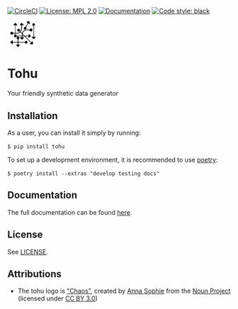 [![CircleCI](https://circleci.com/gh/maxalbert/tohu_NEW_20200214.svg?style=shield)](https://circleci.com/gh/maxalbert/tohu_NEW_20200214)
[![License: MPL 2.0](https://img.shields.io/github/license/maxalbert/tohu_NEW_20200214.svg?style=flat-square&color=informational)](https://opensource.org/licenses/MPL-2.0)
[![Documentation](https://img.shields.io/badge/docs-Documentation-teal)](https://maxalbert.github.io/tohu_NEW_20200214/)
[![Code style: black](https://img.shields.io/badge/code%20style-black-000000.svg)](https://github.com/psf/black)

<img src="./docs/images/logo.png" alt="Tohu Logo" width="70px">

# Tohu

Your friendly synthetic data generator

## Installation

As a user, you can install it simply by running:
```
$ pip install tohu
```

To set up a development environment, it is recommended to use [poetry](https://python-poetry.org/):
```
$ poetry install --extras "develop testing docs"
```

## Documentation

The full documentation can be found [here](https://maxalbert.github.io/tohu_NEW_20200214/).

## License

See [LICENSE](./LICENSE).


## Attributions

- The tohu logo is ["Chaos"](https://thenounproject.com/madeirah/uploads/?i=1893477), created by [Anna Sophie](https://thenounproject.com/madeirah/) from the [Noun Project](https://thenounproject.com/) (licensed under [CC BY 3.0](https://creativecommons.org/licenses/by/3.0/legalcode))
